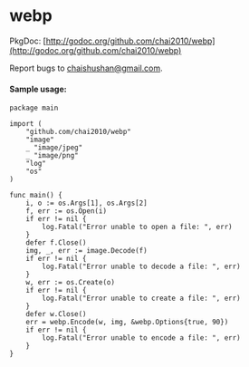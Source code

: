webp
=====

PkgDoc: [http://godoc.org/github.com/chai2010/webp](http://godoc.org/github.com/chai2010/webp)

Report bugs to <chaishushan@gmail.com>.


#### Sample usage:

    package main

    import (
        "github.com/chai2010/webp"
        "image"
        _ "image/jpeg"
        _ "image/png"
        "log"
        "os"
    )

    func main() {
        i, o := os.Args[1], os.Args[2]
        f, err := os.Open(i)
        if err != nil {
            log.Fatal("Error unable to open a file: ", err)
        }
        defer f.Close()
        img, _, err := image.Decode(f)
        if err != nil {
            log.Fatal("Error unable to decode a file: ", err)
        }
        w, err := os.Create(o)
        if err != nil {
            log.Fatal("Error unable to create a file: ", err)
        }
        defer w.Close()
        err = webp.Encode(w, img, &webp.Options{true, 90})
        if err != nil {
            log.Fatal("Error unable to encode a file: ", err)
        }
    }
    

